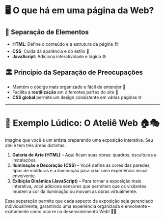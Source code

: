 # 🖥️ O que há em uma página da Web?

## 📌 Separação de Elementos
- **HTML**: Define o conteúdo e a estrutura da página 🏗️
- **CSS**: Cuida da aparência e do estilo 🎨
- **JavaScript**: Adiciona interatividade e lógica ⚙️

## 🏛️ Princípio da Separação de Preocupações
- Mantém o código mais organizado e fácil de entender 📂
- Facilita a **reutilização** em diferentes partes do site 🔄
- **CSS global** permite um design consistente em várias páginas 🌐

---

# 🎨 Exemplo Lúdico: O Ateliê Web 🏠🎭

Imagine que você é um artista preparando uma exposição interativa. Seu ateliê tem três áreas distintas:
1. **Galeria de Arte (HTML)** – Aqui ficam suas obras: quadros, esculturas e instalações.
2. **Iluminação e Decoração (CSS)** – Você define as cores das paredes, tipos de molduras e a iluminação para criar uma experiência visual envolvente.
3. **Exibição Dinâmica (JavaScript)** – Para tornar a exposição mais interativa, você adiciona sensores que permitem que os visitantes mudem a cor da iluminação ou movam as obras virtualmente.

Essa separação permite que cada aspecto da exposição seja gerenciado individualmente, garantindo uma experiência organizada e envolvente – exatamente como ocorre no desenvolvimento Web! 🚀✨